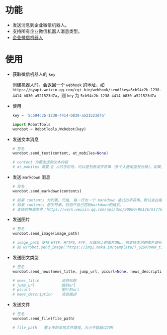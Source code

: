 # 功能

- 发送消息到企业微信机器人。
- 支持所有企业微信机器人消息类型。
- [企业微信机器人](https://work.weixin.qq.com/api/doc/90000/90136/91770)

# 使用

- 获取微信机器人的 `key`

  创建机器人时，会返回一个 `webhook` 的地址，如 `https://qyapi.weixin.qq.com/cgi-bin/webhook/send?key=5cb94c2b-1238-4414-b830-a521523d7a`，则 `key` 为 `5cb94c2b-1238-4414-b830-a521523d7a`

* 使用

  ```python
  key = '5cb94c2b-1238-4414-b830-a521523d7a'

  import RobotTools
  wxrobot = RobotTools.WxRobot(key)
  ```

* 发送文本消息

  ```python
  # 签名
  wxrobot.send_text(content, at_mobiles=None)

  # content 为要发送的文本内容
  # at_mobiles 需要 @ 人的手机号，可以是列表或字符串（多个人使用逗号分隔）。如果要 @所有人，则设置 at_mobiles='all'。@ 多个人时，指定 at_mobiles='18600000000,18600000001'
  ```

* 发送 `markdown` 消息

  ```python
  # 签名
  wxrobot.send_markdown(contents)

  # 如果 contents 为列表、元组, 每一行为一个 markdown 格式的字符串。默认会在每个元素后增加一个 '\n' 换行符。
  # 如果 contents 是字符串，则用户自己控制markdown的格式。
  # 支持的格式参考：https://work.weixin.qq.com/api/doc/90000/90136/91770#markdown%E7%B1%BB%E5%9E%8B
  ```

* 发送图片

  ```python
  # 签名
  wxrobot.send_image(image_path)

  # image_path 支持 HTTP、HTTPS、FTP，互联网上的图片URL。也支持本地的图片路径。
  # 如 wxrobot.send_image('https://img1.maka.im/template/T_G29KRHKN_t1.jpg')
  ```

* 发送图文类型

  ```python
  # 签名
  wxrobot.send_news(news_title, jump_url, picurl=None, news_description=None)

  # news_title          消息标题
  # jump_url            跳转url
  # picurl              图片的url
  # news_description    消息描述
  ```

* 发送文件

  ```python
  # 签名
  wxrobot.send_file(file_path)

  # file_path   要上传的本地文件路径。大小不能超过20M
  ```
